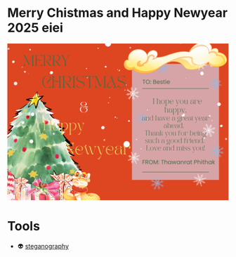 # Merry Chistmas and Happy Newyear 2025 eiei
![Tong-card](./image/6530200657.png) 

# Tools
- 👽 [steganography](https://stylesuxx.github.io/steganography/)
